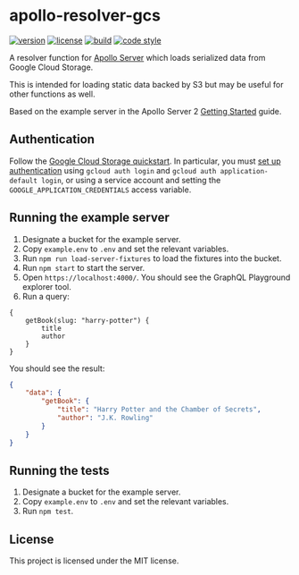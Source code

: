 # apollo-resolver-gcs

[![version](https://img.shields.io/npm/v/apollo-resolver-gcs.svg?style=flat-square)][npm]
[![license](https://img.shields.io/npm/l/apollo-resolver-gcs.svg?style=flat-square)][npm]
[![build](https://img.shields.io/circleci/project/github/metabolize/apollo-resolver-gcs.svg?style=flat-square)][build]
[![code style](https://img.shields.io/badge/code_style-prettier-ff69b4.svg?style=flat-square)][prettier]

[npm]: https://npmjs.comapollo-resolver-gcs/
[build]: https://circleci.com/gh/metabolize/apollo-resolver-gcs/tree/master
[prettier]: https://prettier.io/

A resolver function for [Apollo Server][] which loads serialized data from
Google Cloud Storage.

This is intended for loading static data backed by S3 but may be useful for
other functions as well.

Based on the example server in the Apollo Server 2 [Getting Started][] guide.

[apollo server]: https://www.apollographql.com/docs/apollo-server/
[getting started]: https://www.apollographql.com/docs/apollo-server/getting-started.html

## Authentication

Follow the [Google Cloud Storage quickstart][quickstart]. In particular, you
must [set up authentication][auth] using `gcloud auth login` and
`gcloud auth application-default login`, or using a service account and
setting the `GOOGLE_APPLICATION_CREDENTIALS` access variable.

[quickstart]: https://github.com/googleapis/nodejs-storage#quickstart
[auth]: https://cloud.google.com/docs/authentication/getting-started

## Running the example server

1. Designate a bucket for the example server.
2. Copy `example.env` to `.env` and set the relevant variables.
3. Run `npm run load-server-fixtures` to load the fixtures into the bucket.
4. Run `npm start` to start the server.
5. Open `https://localhost:4000/`. You should see the GraphQL Playground
   explorer tool.
6. Run a query:

```gql
{
    getBook(slug: "harry-potter") {
        title
        author
    }
}
```

You should see the result:

```json
{
    "data": {
        "getBook": {
            "title": "Harry Potter and the Chamber of Secrets",
            "author": "J.K. Rowling"
        }
    }
}
```

## Running the tests

1. Designate a bucket for the example server.
2. Copy `example.env` to `.env` and set the relevant variables.
3. Run `npm test`.

## License

This project is licensed under the MIT license.
